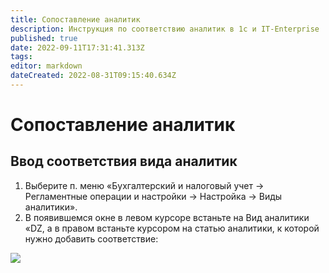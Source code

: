 ```yaml
---
title: Сопоставление аналитик
description: Инструкция по соответствию аналитик в 1с и IT-Enterprise 
published: true
date: 2022-09-11T17:31:41.313Z
tags: 
editor: markdown
dateCreated: 2022-08-31T09:15:40.634Z
---
```


# Сопоставление аналитик

## **Ввод соответствия вида аналитик**

1. Выберите п. меню «Бухгалтерский и налоговый учет → Регламентные операции и настройки → Настройка → Виды аналитики».
2. В появившемся окне в левом курсоре встаньте на Вид аналитики «DZ, а в правом встаньте курсором на статью аналитики, к которой нужно добавить соответствие:

![](<../../../.gitbook/assets/0 (89)>)
